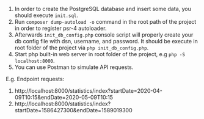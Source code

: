 1. In order to create the PostgreSQL database and insert some data, you should execute `init.sql`.
2. Run `composer dump-autoload -o` command in the root path of the project in order to register psr-4 autoloader.
2. Afterwards `init_db_config.php` console script will properly create your db config file with dsn, username, and password. 
   It should be execute in root folder of the project via `php init_db_config.php`.
3. Start php built-in web server in root folder of the project, e.g `php -S localhost:8000`.
4. You can use Postman to simulate API requests.

E.g. Endpoint requests:

1. http://localhost:8000/statistics/index?startDate=2020-04-09T10:15&endDate=2020-05-09T10:15
2. http://localhost:8000/statistics/index?startDate=1586427300&endDate=1589019300

